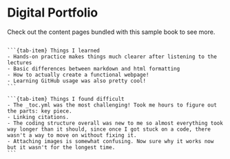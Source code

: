 # Digital Portfolio

Check out the content pages bundled with this sample book to see more.

```{tableofcontents}
```


````{tab-set}
```{tab-item} Things I learned
- Hands-on practice makes things much clearer after listening to the lectures
- Basic differences between markdown and html formatting
- How to actually create a functional webpage!
- Learning GitHub usage was also pretty cool!
```
  
```{tab-item} Things I found difficult
- The _toc.yml was the most challenging! Took me hours to figure out the parts: key piece.
- Linking citations.
- The coding structure overall was new to me so almost everything took way longer than it should, since once I got stuck on a code, there wasn't a way to move on without fixing it.
- Attaching images is somewhat confusing. Now sure why it works now but it wasn't for the longest time.
```
````